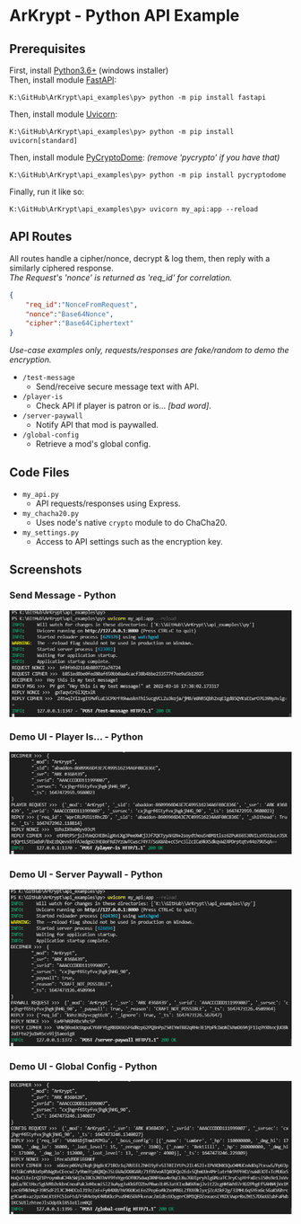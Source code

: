 # ArKrypt - Python API Example

## Prerequisites
First, install [Python3.6+](https://www.python.org/downloads/) (windows installer)  
Then, install module [FastAPI](https://fastapi.tiangolo.com/):
```
K:\GitHub\ArKrypt\api_examples\py> python -m pip install fastapi
```
Then, install module [Uvicorn](https://www.uvicorn.org/):
```
K:\GitHub\ArKrypt\api_examples\py> python -m pip install uvicorn[standard]
```
Then, install module [PyCryptoDome](https://www.pycryptodome.org/): _(remove 'pycrypto' if you have that)_
```
K:\GitHub\ArKrypt\api_examples\py> python -m pip install pycryptodome
```
Finally, run it like so:
```
K:\GitHub\ArKrypt\api_examples\py> uvicorn my_api:app --reload
```

## API Routes
All routes handle a cipher/nonce, decrypt & log them, then reply with a similarly ciphered response.  
_The Request's 'nonce' is returned as 'req_id' for correlation._
```json
{
    "req_id":"NonceFromRequest",
    "nonce":"Base64Nonce",
    "cipher":"Base64Ciphertext"
}
```
_Use-case examples only, requests/responses are fake/random to demo the encryption._
- `/test-message` 
  - Send/receive secure message text with API. 
- `/player-is` 
  - Check API if player is patron or is... _[bad word]_.
- `/server-paywall` 
  - Notify API that mod is paywalled.
- `/global-config` 
  - Retrieve a mod's global config.  

## Code Files
- `my_api.py` 
  - API requests/responses using Express.
- `my_chacha20.py` 
  - Uses node's native `crypto` module to do ChaCha20.
- `my_settings.py` 
  - Access to API settings such as the encryption key.

## Screenshots
### Send Message - Python
![Send Message - Python](/images/ArKrypt_SendMessageCmd_API_Python.PNG)
### Demo UI - Player Is... - Python
![Player Is... Python](/images/ArKrypt_UI_PlayerIs_API_Python.PNG)
### Demo UI - Server Paywall - Python
![Server Paywall - Python](/images/ArKrypt_UI_SvrPaywall_API_Python.PNG)
### Demo UI - Global Config - Python
![Global Config - Python](/images/ArKrypt_UI_GlobalConf_API_Python.PNG)
